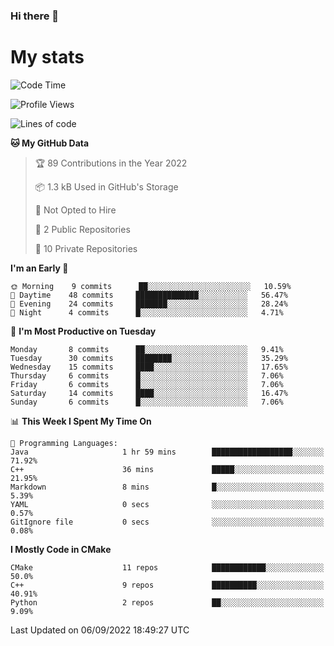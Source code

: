 ### Hi there 👋

# My stats

<!--START_SECTION:waka-->
![Code Time](http://img.shields.io/badge/Code%20Time-81%20hrs%2040%20mins-blue)

![Profile Views](http://img.shields.io/badge/Profile%20Views-0-blue)

![Lines of code](https://img.shields.io/badge/From%20Hello%20World%20I%27ve%20Written-38%20Thousand%20lines%20of%20code-blue)

**🐱 My GitHub Data** 

> 🏆 89 Contributions in the Year 2022
 > 
> 📦 1.3 kB Used in GitHub's Storage 
 > 
> 🚫 Not Opted to Hire
 > 
> 📜 2 Public Repositories 
 > 
> 🔑 10 Private Repositories  
 > 
**I'm an Early 🐤** 

```text
🌞 Morning    9 commits      ██░░░░░░░░░░░░░░░░░░░░░░░   10.59% 
🌆 Daytime    48 commits     ██████████████░░░░░░░░░░░   56.47% 
🌃 Evening    24 commits     ███████░░░░░░░░░░░░░░░░░░   28.24% 
🌙 Night      4 commits      █░░░░░░░░░░░░░░░░░░░░░░░░   4.71%

```
📅 **I'm Most Productive on Tuesday** 

```text
Monday       8 commits      ██░░░░░░░░░░░░░░░░░░░░░░░   9.41% 
Tuesday      30 commits     ████████░░░░░░░░░░░░░░░░░   35.29% 
Wednesday    15 commits     ████░░░░░░░░░░░░░░░░░░░░░   17.65% 
Thursday     6 commits      █░░░░░░░░░░░░░░░░░░░░░░░░   7.06% 
Friday       6 commits      █░░░░░░░░░░░░░░░░░░░░░░░░   7.06% 
Saturday     14 commits     ████░░░░░░░░░░░░░░░░░░░░░   16.47% 
Sunday       6 commits      █░░░░░░░░░░░░░░░░░░░░░░░░   7.06%

```


📊 **This Week I Spent My Time On** 

```text
💬 Programming Languages: 
Java                     1 hr 59 mins        ██████████████████░░░░░░░   71.92% 
C++                      36 mins             █████░░░░░░░░░░░░░░░░░░░░   21.95% 
Markdown                 8 mins              █░░░░░░░░░░░░░░░░░░░░░░░░   5.39% 
YAML                     0 secs              ░░░░░░░░░░░░░░░░░░░░░░░░░   0.57% 
GitIgnore file           0 secs              ░░░░░░░░░░░░░░░░░░░░░░░░░   0.08%

```

**I Mostly Code in CMake** 

```text
CMake                    11 repos            ████████████░░░░░░░░░░░░░   50.0% 
C++                      9 repos             ██████████░░░░░░░░░░░░░░░   40.91% 
Python                   2 repos             ██░░░░░░░░░░░░░░░░░░░░░░░   9.09%

```



 Last Updated on 06/09/2022 18:49:27 UTC
<!--END_SECTION:waka-->

